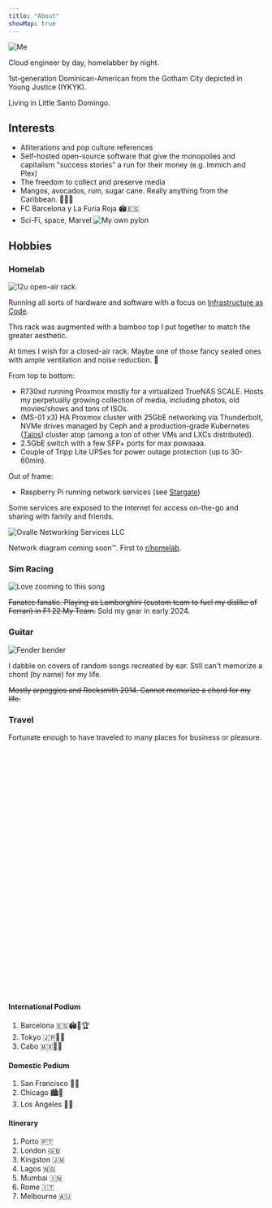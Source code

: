 ```yaml
---
title: "About"
showMap: true
---
```


![Me](/images/jay-e2.jpeg)

Cloud engineer by day, homelabber by night.

1st-generation Dominican-American from the Gotham City depicted in Young Justice (IYKYK).

Living in Little Santo Domingo.

## Interests

- Alliterations and pop culture references
- Self-hosted open-source software that give the monopolies and capitalism "success stories" a run for their money
(e.g. Immich and Plex)
- The freedom to collect and preserve media
- Mangos, avocados, rum, sugar cane. Really anything from the Caribbean. 🌴🍹🥭
- FC Barcelona y La Furia Roja 🏟️🇪🇸
- Sci-Fi, space, Marvel
![My own pylon](/images/pylon.jpg)

## Hobbies

### Homelab

![12u open-air rack](/images/technis-rack.JPG)

Running all sorts of hardware and software with a focus on [Infrastructure as Code](https://github.com/jovalle/technis).

This rack was augmented with a bamboo top I put together to match the greater aesthetic.

At times I wish for a closed-air rack. Maybe one of those fancy sealed ones with ample ventilation and noise
reduction. 🤑

From top to bottom:

- R730xd running Proxmox mostly for a virtualized TrueNAS SCALE. Hosts my perpetually growing collection of media,
including photos, old movies/shows and tons of ISOs.
- (MS-01 x3) HA Proxmox cluster with 25GbE networking via Thunderbolt, NVMe drives managed by Ceph and a production-grade
Kubernetes ([Talos](https://www.talos.dev/)) cluster atop (among a ton of other VMs and LXCs distributed).
- 2.5GbE switch with a few SFP+ ports for max powaaaa.
- Couple of Tripp Lite UPSes for power outage protection (up to 30-60min).

Out of frame:

- Raspberry Pi running network services (see [Stargate](https://github.com/jovalle/stargate))

Some services are exposed to the internet for access on-the-go and sharing with family and friends.

![Ovalle Networking Services LLC](/images/ovalle-networking-services.JPG)

Network diagram coming soon&#8482;. First to [r/homelab](https://reddit.com/r/homelab).

### Sim Racing

![Love zooming to this song](/images/gt-sim.png)

~~Fanatec fanatic. Playing as Lamborghini (custom team to fuel my dislike of Ferrari) in F1 22 My Team.~~
Sold my gear in early 2024.

### Guitar

![Fender bender](/images/fender-bender.jpeg)

I dabble on covers of random songs recreated by ear. Still can't memorize a chord (by name) for my life.

~~Mostly arpeggios and Rocksmith 2014. Cannot memorize a chord for my life.~~

### Travel

Fortunate enough to have traveled to many places for business or pleasure.

<div id="map" style="height: 480px;"></div>

#### International Podium

1. Barcelona 🇪🇸🏟️🥇🏆
2. Tokyo 🇯🇵🗼🥈
3. Cabo 🇲🇽🌴🥉

#### Domestic Podium

1. San Francisco 🌁🥇
2. Chicago 🏙️🥈
3. Los Angeles 🌇🥉

#### Itinerary

1. Porto 🇵🇹
2. London 🇬🇧
3. Kingston 🇯🇲
4. Lagos 🇳🇬
5. Mumbai 🇮🇳
6. Rome 🇮🇹
7. Melbourne 🇦🇺

